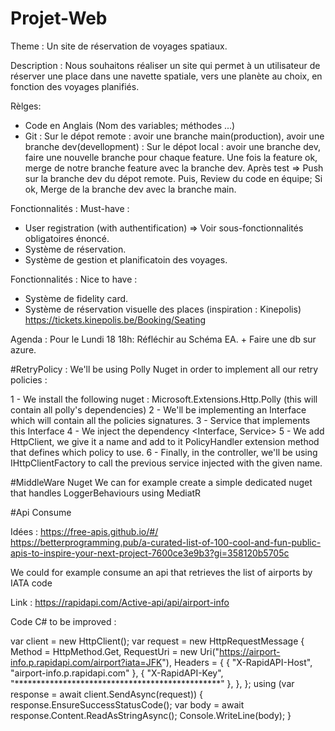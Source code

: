 # Projet-Web

Theme : Un site de réservation de voyages spatiaux.

Description : Nous souhaitons réaliser un site qui permet à un utilisateur de réserver une place dans une navette spatiale, vers une planète au choix, en fonction des voyages planifiés.

Rèlges:
- Code en Anglais (Nom des variables; méthodes ...)
- Git : Sur le dépot remote : avoir une branche main(production), avoir une branche dev(devellopment)
	  : Sur le dépot local : avoir une branche dev, faire une nouvelle branche pour chaque feature. Une fois la feature ok, merge de notre branche feature avec la branche dev.
	  Après test => Push sur la branche dev du dépot remote.
	   Puis, Review du code en équipe; Si ok, Merge de la branche dev avec la branche main.

Fonctionnalités : Must-have :

- User registration (with authentification) => Voir sous-fonctionnalités obligatoires énoncé.
- Système de réservation.
- Système de gestion et planificatoin des voyages.


Fonctionnalités : Nice to have :
- Système de fidelity card.
- Système de réservation visuelle des places (inspiration : Kinepolis) https://tickets.kinepolis.be/Booking/Seating


Agenda :
Pour le Lundi 18 18h:
Réfléchir au Schéma EA. + Faire une db sur azure.



#RetryPolicy :
We'll be using Polly Nuget in order to implement all our retry policies :

1 - We install the following nuget :
    Microsoft.Extensions.Http.Polly (this will contain all polly's dependencies)
2 - We'll be implementing an Interface which will contain all the policies signatures.
3 - Service that implements this Interface
4 - We inject the dependency <Interface, Service>
5 - We add HttpClient, we give it a name and add to it PolicyHandler extension method that defines which policy to use.
6 - Finally, in the controller, we'll be using IHttpClientFactory to call the previous service injected with the given name.

#MiddleWare Nuget
We can for example create a simple dedicated nuget that handles LoggerBehaviours using MediatR


#Api Consume

Idées : https://free-apis.github.io/#/   
				https://betterprogramming.pub/a-curated-list-of-100-cool-and-fun-public-apis-to-inspire-your-next-project-7600ce3e9b3?gi=358120b5705c


We could for example consume an api that retrieves the list of airports by IATA code

Link : https://rapidapi.com/Active-api/api/airport-info

Code C# to be improved :

var client = new HttpClient();
var request = new HttpRequestMessage
{
	Method = HttpMethod.Get,
	RequestUri = new Uri("https://airport-info.p.rapidapi.com/airport?iata=JFK"),
	Headers =
	{
		{ "X-RapidAPI-Host", "airport-info.p.rapidapi.com" },
		{ "X-RapidAPI-Key", "***********************************************" },
	},
};
using (var response = await client.SendAsync(request))
{
	response.EnsureSuccessStatusCode();
	var body = await response.Content.ReadAsStringAsync();
	Console.WriteLine(body);
}

